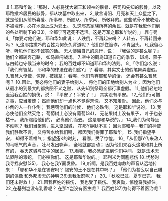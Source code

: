 .8 
1_耶和华说：「那时，人必将犹大诸王和领袖的骸骨、祭司和先知的骸骨，以及耶路撒冷居民的骸骨，都从坟墓中取出来， 2_散言谔阳、月亮和天上众星之下，就是他们从前所喜爱、所事奉、所随从、所求问、所敬拜的。这些骸骨不被收殓，不被埋葬，必在地面上成为粪土。 3_这邪恶家族所存的余民，就是在我赶他们到的各处所剩下的(33)，全都宁可选死不选活。这是万军之耶和华说的。」 
罪与罚 
4_「你要对他们说，耶和华如此说： 
人跌倒，不再起来吗？ 
人转去，不再转回来吗？ 
5_这耶路撒冷的百姓为何永久背道呢？ 
他们抓住诡诈，不肯回头。 
6_我留心听，听见他们说不诚实的话。 
无人懊悔自己的恶行，说： 
『我做的是甚么呢？』 
他们全都转奔己路， 
如马直闯战场。 
7_空中的鹳鸟知道自己的季节， 
斑鸠、燕子与白鹤也守候当来的时令； 
我的百姓却不知道耶和华的法则。 
8_「你们怎么说：『我们有智慧， 
耶和华的律法在我们这Y』？ 
看哪，其实文士的假笔舞弄虚假。 
9_智慧人惭愧，惊惶，被擒拿； 
看哪，他们背弃耶和华的话， 
还会有甚么智慧呢？ 
10_因此，我必将他们的妻子给别人， 
将他们的田地给别人为业； 
因为他们从最小的到最大的都贪图不义之财， 
从先知到祭司全都行事虚假。 
11_他们轻忽地医治我百姓的损伤，说： 
『平安了！平安了！』 
其实没有平安。 
12_他们行可憎之事，应当羞愧； 
然而他们却一点也不觉得羞愧， 
又不知羞耻。 
因此，他们必与仆倒的人一样仆倒； 
我惩罚他们的时候， 
他们必跌倒。 
这是耶和华说的。 
13_我必使他们全然灭绝； 
葡萄树上必没有葡萄(34)， 
无花果树上没有果子， 
叶子也必枯干。 
我所赐给他们的， 
必离他们而去。 
这是耶和华说的。」 
14_我们为何静坐不动呢？ 
我们当聚集，进入坚固城， 
在那Y静默不言； 
因为耶和华－我们的神使我们静默不言， 
又将苦水给我们喝， 
都因我们得罪了耶和华。 
15_我们指望平安， 
却得不着福气； 
指望痊K的时刻， 
看哪，受了惊惶。 
16_「从但那Y传来敌人的马喷气的声音， 
壮马发出嘶声， 
全地就都震动； 
因为他们来吞灭这地和其上所有的， 
吞灭这城与其中的居民。 
17_看哪，我必派蛇进到你们中间， 
就是法术无法驱除的毒蛇， 
们必咬你们。 
这是耶和华说的。」 
耶利米为同胞悲伤 
18_忧愁时我寻找安慰(35)， 
我心在我Y面发昏。 
19_听啊，是我百姓唿救的声音从远地传来： 
「耶和华不是在锡安吗？ 
锡安的王不是在其中吗？」 
「他们为甚么以自己雕刻的偶像 
和外邦虚无的神明(36)惹我发怒呢？」 
20_「秋收已过，夏季已完， 
我们还未得救！」 
21_因我百姓的损伤， 
我也受了损伤。 
我哀恸，惊惶将我抓住。 
22_在基列岂没有乳香呢？ 
在那Y岂没有医生呢？ 
我百姓(37)为何得不着医治呢？ 
.
